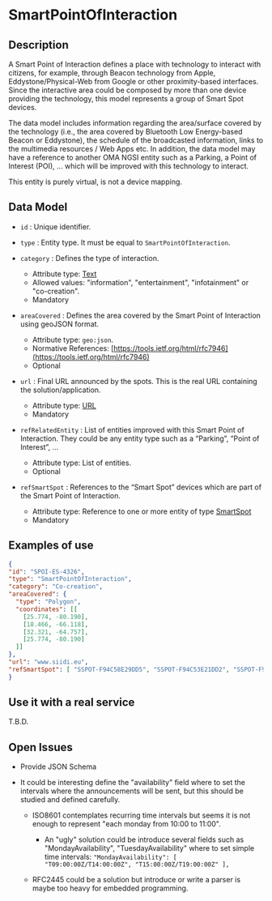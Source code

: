# SmartPointOfInteraction

## Description

A Smart Point of Interaction defines a place with technology to interact with citizens, for example, through Beacon technology from Apple, Eddystone/Physical-Web from Google or other proximity-based interfaces. Since the interactive area could be composed by more than one device providing the technology, this model represents a group of Smart Spot devices.

The data model includes information regarding the area/surface covered by the technology (i.e., the area covered by Bluetooth Low Energy-based Beacon or Eddystone), the schedule of the broadcasted information, links to the multimedia resources / Web Apps etc. In addition, the data model may have a reference to another OMA NGSI entity such as a Parking, a Point of Interest (POI), ... which will be improved with this technology to interact.

This entity is purely virtual, is not a device mapping.

## Data Model

+ `id` : Unique identifier. 

+ `type` : Entity type. It must be equal to `SmartPointOfInteraction`.

+ `category` : Defines the type of interaction.
    + Attribute type: [Text](https://schema.org/Text)
    + Allowed values: "information", "entertainment", "infotainment" or "co-creation".
    + Mandatory
    
+ `areaCovered` : Defines the area covered by the Smart Point of Interaction using geoJSON format.
    + Attribute type: `geo:json`.
    + Normative References: [https://tools.ietf.org/html/rfc7946](https://tools.ietf.org/html/rfc7946)
    + Optional    
    
+ `url` : Final URL announced by the spots. This is the real URL containing the solution/application.
    + Attribute type: [URL](https://schema.org/URL)
    + Mandatory    

+ `refRelatedEntity` : List of entities improved with this Smart Point of Interaction. They could be any entity type such as a “Parking”, “Point of Interest”, ...
    + Attribute type: List of entities.
    + Optional    

+ `refSmartSpot` : References to the “Smart Spot” devices which are part of the Smart Point of Interaction.
    + Attribute type: Reference to one or more entity of type [SmartSpot](https://github.com/Fiware/dataModels/blob/master/SmartPointOfInteraction/SmartSpot/doc/spec.md)
    + Mandatory    

## Examples of use

```json
{
"id": "SPOI-ES-4326",
"type": "SmartPointOfInteraction",
"category": "Co-creation",
"areaCovered": {                           
  "type": "Polygon",
  "coordinates": [[
    [25.774, -80.190],
    [18.466, -66.118], 
    [32.321, -64.757], 
    [25.774, -80.190] 
  ]]
},
"url": "www.siidi.eu",
"refSmartSpot": [ "SSPOT-F94C58E29DD5", "SSPOT-F94C53E21DD2", "SSPOT-F94C51A295D9"]
}
```

## Use it with a real service

T.B.D.

## Open Issues

* Provide JSON Schema

* It could be interesting define the "availability" field where to set the intervals where the announcements will be sent, but this should be studied and defined carefully. 

  * ISO8601 contemplates recurring time intervals but seems it is not enough to represent "each monday from 10:00 to 11:00".
    * An "ugly" solution could be introduce several fields such as "MondayAvailability", "TuesdayAvailability" where to set simple time intervals: ``` "MondayAvailability": [ "T09:00:00Z/T14:00:00Z", "T15:00:00Z/T19:00:00Z" ], ```

  * RFC2445 could be a solution but introduce or write a parser is maybe too heavy for embedded programming.

